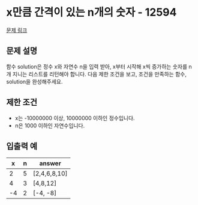 # x만큼 간격이 있는 n개의 숫자 - 12594

[문제 링크](https://school.programmers.co.kr/learn/courses/30/lessons/12954?language=java)

## 문제 설명
함수 solution은 정수 x와 자연수 n을 입력 받아, x부터 시작해 x씩 증가하는 숫자를 n개 지니는 리스트를 리턴해야 합니다. 다음 제한 조건을 보고, 조건을 만족하는 함수, solution을 완성해주세요.

## 제한 조건
- x는 -10000000 이상, 10000000 이하인 정수입니다.
- n은 1000 이하인 자연수입니다.

## 입출력 예

<table class="table">
        <thead><tr>
<th>x</th>
<th>n</th>
<th>answer</th>
</tr>
</thead>        
<td>2</td>
<td>5</td>
<td>[2,4,6,8,10]</td>
<tr>        
<td>4</td>
<td>3</td>
<td>[4,8,12]</td>
</tr>
<tr>     
<td>-4</td>
<td>2</td>
<td>[-4, -8]</td>
</tr>

